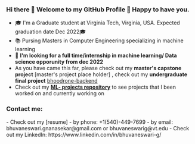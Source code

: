 ### Hi there 👋 Welcome to my GitHub Profile 🎉 Happy to have you.

- 🎓 I'm a Graduate student at Virginia Tech, Virginia, USA. Expected graduation date Dec 2022🎓
- 📚 Pursing Masters in Computer Engineering specializing in machine learning
- 🧐 **I'm looking for a full time/internship in machine learning/ Data science opporunity from dec 2022**
- As you have came this far, please check out my **master's capstone project** [master's project place holder] , check out my **undergraduate final project** [bhoodrone-backend](https://github.com/bhuvaneswarignanasekar/bhoodrone-backend)
- Check out my [**ML- projects repository**](https://github.com/bhuvaneswarignanasekar/ML-projects) to see projects that I been worked on and currently working on
<h3>Contact me:</h3>
- Check out my [resume]
- by phone: +1(540)-449-7699
- by email: bhuvaneswari.gnanasekar@gmail.com or bhuvaneswarig@vt.edu 
- Check out my LinkedIn: https://www.linkedin.com/in/bhuvaneswari-g/


<!--
**bhuvaneswarignanasekar/bhuvaneswarignanasekar** is a ✨ _special_ ✨ repository because its `README.md` (this file) appears on your GitHub profile.

Here are some ideas to get you started:

- 🔭 I’m currently working on ...
- 🌱 I’m currently learning ...
- 👯 I’m looking to collaborate on ...
- 🤔 I’m looking for help with ...
- 💬 Ask me about ...
- 📫 How to reach me: ...
- 😄 Pronouns: ...
- ⚡ Fun fact: ...
-->

